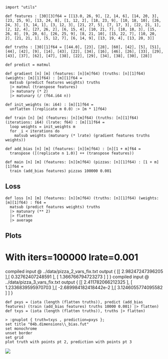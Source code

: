 ```futhark
import "utils"

def features : [30][3]f64 = [[13.0, 26, 9], [2, 14, 6], [14, 20, 3], [23, 25, 9], [13, 24, 8], [1, 12, 2], [18, 23, 9], [10, 18, 10], [26, 24, 3], [3, 14, 1], [3, 12, 3], [21, 27, 5], [7, 17, 3], [22, 21, 1], [2, 12, 4], [27, 26, 2], [6, 15, 4], [10, 21, 7], [18, 18, 3], [15, 26, 8], [9, 20, 6], [26, 25, 9], [8, 21, 10], [15, 22, 7], [10, 20, 2], [21, 21, 1], [5, 12, 7], [6, 14, 9], [13, 19, 4], [13, 20, 3]]

def truths : [30][1]f64 = [[44.0], [23], [28], [60], [42], [5], [51], [44], [42], [9], [14], [43], [22], [34], [16], [46], [26], [33], [29], [43], [37], [62], [47], [38], [22], [29], [34], [38], [30], [28]]

def predict = matmul

def gradient [n] [m] (features: [n][m]f64) (truths: [n][1]f64) (weights: [m][1]f64) : [m][1]f64 =
  matsub (predict features weights) truths
  |> matmul (transpose features)
  |> matunary (* 2)
  |> matunary (/ (f64.i64 n))

def init_weights (m: i64) : [m][1]f64 =
  unflatten ((replicate m 0.0) :> [m * 1]f64)

def train [n] [m] (features: [n][m]f64) (truths: [n][1]f64) (iterations: i64) (lrate: f64) : [m][1]f64 =
  loop weights = init_weights m
  for _i < iterations do
    matsub weights (matunary (* lrate) (gradient features truths weights))

def add_bias [n] [m] (features: [n][m]f64) : [n][1 + m]f64 =
  transpose ([(replicate n 1.0)] ++ (transpose features))

def main [n] [m] (features: [n][m]f64) (pizzas: [n][1]f64) : [1 + m][1]f64 =
  train (add_bias features) pizzas 100000 0.001
```

## Loss

```futhark
def loss [n] [m] (features: [n][m]f64) (truths: [n][1]f64) (weights: [m][1]f64) : f64 =
  matsub (predict features weights) truths
  |> matunary (** 2)
  |> flatten
  |> average
```

## Plots


With iters=100000 lrate=0.001
==
compiled input @ ../data/pizza_2_vars_fix.txt
output { [[ 2.98247247396205 ],[ 0.32762407248591 ], [ 1.366766794723273 ] ] }
compiled input @ ../data/pizza_3_vars_fix.txt
output { [[ 2.411782066212325 ], [ 1.2336839595970703 ],[ -2.689984182418442e-2 ],[ 3.1246055774095582 ] ] }

```futhark
def pxys = (iota (length (flatten truths)), predict (add_bias features) (train (add_bias features) truths 10000 0.001) |> flatten)
def txys = (iota (length (flatten truths)), truths |> flatten)
```

```
> :gnuplot { truth=txys , prediction=pxys };
set title "04b.dimensions\\_bias.fut"
set monochrome
unset border
set grid
plot truth with points pt 2, prediction with points pt 3
```

![](media/04b.dimensions_bias-img/0ebd4297892b68589d4ffcfd8c987353-plot.png)
